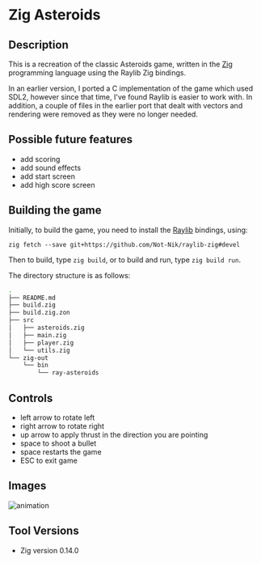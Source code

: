 # Zig Asteroids

## Description

This is a recreation of the classic Asteroids game, written in the [Zig](https://ziglang.org/) programming language using the Raylib Zig bindings. 

In an earlier version, I ported a C implementation of the game which used SDL2, however since that time, I've found Raylib is easier to work with. In addition, a couple of files in the earlier port that dealt with vectors and rendering were removed as they were no longer needed. 

## Possible future features

 * add scoring
 * add sound effects
 * add start screen
 * add high score screen

## Building the game

Initially, to build the game, you need to install the [Raylib](https://github.com/Not-Nik/raylib-zig) bindings, using:

`zig fetch --save git+https://github.com/Not-Nik/raylib-zig#devel`

Then to build, type `zig build`, or to build and run, type `zig build run`.

The directory structure is as follows:

```zsh
.
├── README.md
├── build.zig
├── build.zig.zon
├── src
│   ├── asteroids.zig
│   ├── main.zig
│   ├── player.zig
│   └── utils.zig
└── zig-out
    └── bin
        └── ray-asteroids
```

## Controls
* left arrow to rotate left
* right arrow to rotate right
* up arrow to apply thrust in the direction you are pointing
* space to shoot a bullet
* space restarts the game
* ESC to exit game

## Images
![animation](https://i.imgur.com/vgPzgha.gif)

## Tool Versions

 + Zig version 0.14.0
